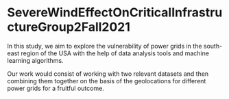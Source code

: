 # SevereWindEffectOnCriticalInfrastructureGroup2Fall2021

In this study, we aim to explore the vulnerability of power grids in the south-east region of the USA with the help of data analysis tools and machine learning algorithms.

Our work would consist of working with two relevant datasets and then combining them together on the basis of the geolocations for different power grids for a fruitful outcome. 
